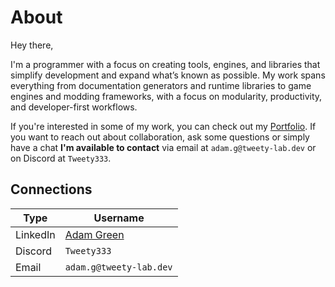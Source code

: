 # About
Hey there,

I'm a programmer with a focus on creating tools, engines, and libraries that simplify development and expand what’s known as possible. My work spans everything from documentation generators and runtime libraries to game engines and modding frameworks, with a focus on modularity, productivity, and developer-first workflows.

If you're interested in some of my work, you can check out my [Portfolio](Portfolio.md). If you want to reach out about collaboration, ask some questions or simply have a chat **I'm available to contact** via email at `adam.g@tweety-lab.dev` or on Discord at `Tweety333`.

## Connections
| Type | Username |
|----------|----------|
| LinkedIn   | [Adam Green](https://www.linkedin.com/in/adam-green-974195377/)  |
| Discord    | `Tweety333` |
| Email      | `adam.g@tweety-lab.dev` |

